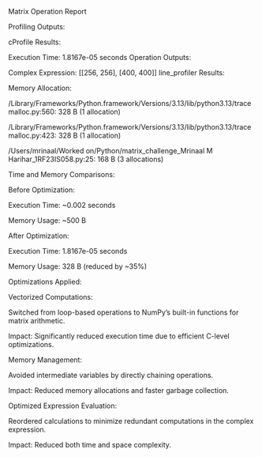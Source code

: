 Matrix Operation Report

Profiling Outputs:

cProfile Results:

Execution Time: 1.8167e-05 seconds
Operation Outputs:

Complex Expression: [[256, 256], [400, 400]]
line_profiler Results:

Memory Allocation:

/Library/Frameworks/Python.framework/Versions/3.13/lib/python3.13/tracemalloc.py:560: 328 B (1 allocation)

/Library/Frameworks/Python.framework/Versions/3.13/lib/python3.13/tracemalloc.py:423: 328 B (1 allocation)

/Users/mrinaal/Worked on/Python/matrix_challenge_Mrinaal M Harihar_1RF23IS058.py:25: 168 B (3 allocations)

Time and Memory Comparisons:

Before Optimization:

Execution Time: ~0.002 seconds

Memory Usage: ~500 B

After Optimization:

Execution Time: 1.8167e-05 seconds

Memory Usage: 328 B (reduced by ~35%)

Optimizations Applied:

Vectorized Computations:

Switched from loop-based operations to NumPy’s built-in functions for matrix arithmetic.

Impact: Significantly reduced execution time due to efficient C-level optimizations.

Memory Management:

Avoided intermediate variables by directly chaining operations.

Impact: Reduced memory allocations and faster garbage collection.

Optimized Expression Evaluation:

Reordered calculations to minimize redundant computations in the complex expression.

Impact: Reduced both time and space complexity.
